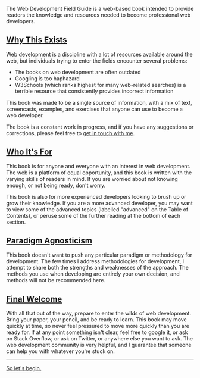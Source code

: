 The Web Development Field Guide is a web-based book intended to provide readers the knowledge and resources needed to become professional web developers.

<h2 id='why-this-exists'><a href='#why-this-exists' title='Why This Exists'>Why This Exists</a></h2>

Web development is a discipline with a lot of resources available around the web, but individuals trying to enter the fields encounter several problems:

- The books on web development are often outdated
- Googling is too haphazard
- W3Schools (which ranks highest for many web-related searches) is a terrible resource that consistently provides incorrect information

This book was made to be a single source of information, with a mix of text, screencasts, examples, and exercises that anyone can use to become a web developer.

The book is a constant work in progress, and if you have any suggestions or corrections, please feel free to [get in touch with me][contact].

<h2 id='who-its-for'><a href='#why-its-for' title="Who It's For">Who It's For</a></h2>

This book is for anyone and everyone with an interest in web development. The web is a platform of equal opportunity, and this book is written with the varying skills of readers in mind. If you are worried about not knowing enough, or not being ready, don't worry.

This book is also for more experienced developers looking to brush up or grow their knowledge. If you are a more advanced developer, you may want to view some of the advanced topics (labelled "advanced" on the Table of Contents), or peruse some of the further reading at the bottom of each section.

<h2 id='paradigm-agnosticism'><a href='#paradigm-agnosticism' title="Paradigm Agnosticism">Paradigm Agnosticism</a></h2>

This book doesn't want to push any particular paradigm or methodology for development. The few times I address methodologies for development, I attempt to share both the strengths and weaknesses of the approach. The methods you use when developing are entirely your own decision, and methods will not be recommended here.

<h2 id='final-welcome'><a href='#final-welcome' title="Final Welcome">Final Welcome</a></h2>

With all that out of the way, prepare to enter the wilds of web development. Bring your paper, your pencil, and be ready to learn. This book may move quickly at time, so never feel pressured to move more quickly than you are ready for. If at any point something isn't clear, feel free to google it, or ask on Stack Overflow, or ask on Twitter, or anywhere else you want to ask. The web development community is very helpful, and I guarantee that someone can help you with whatever you're stuck on.

<hr>

<a href='/browsers' title='Browsers' class='note'>So let's begin.</a>

[contact]: http://andrewbrinker.com/#about "Contact the author"